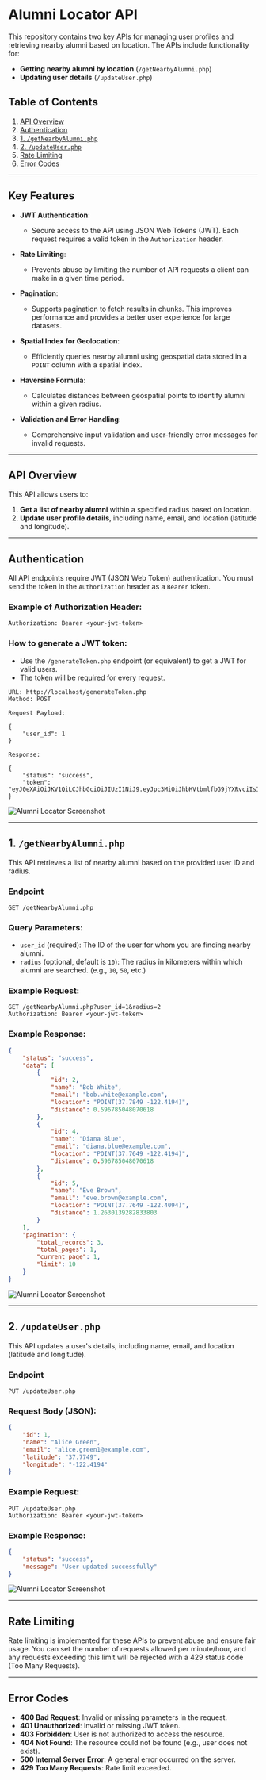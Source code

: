 
# Alumni Locator API

This repository contains two key APIs for managing user profiles and retrieving nearby alumni based on location. The APIs include functionality for:

- **Getting nearby alumni by location** (`/getNearbyAlumni.php`)
- **Updating user details** (`/updateUser.php`)

## Table of Contents

1. [API Overview](#api-overview)
2. [Authentication](#authentication)
3. [1. `/getNearbyAlumni.php`](#1-getnearbyalumniphp)
4. [2. `/updateUser.php`](#2-updateuserphp)
5. [Rate Limiting](#rate-limiting)
6. [Error Codes](#error-codes)

---

## Key Features

- **JWT Authentication**:
  - Secure access to the API using JSON Web Tokens (JWT). Each request requires a valid token in the `Authorization` header.
  
- **Rate Limiting**:
  - Prevents abuse by limiting the number of API requests a client can make in a given time period.
  
- **Pagination**:
  - Supports pagination to fetch results in chunks. This improves performance and provides a better user experience for large datasets.

- **Spatial Index for Geolocation**:
  - Efficiently queries nearby alumni using geospatial data stored in a `POINT` column with a spatial index.
  
- **Haversine Formula**:
  - Calculates distances between geospatial points to identify alumni within a given radius.
  
- **Validation and Error Handling**:
  - Comprehensive input validation and user-friendly error messages for invalid requests.

---

## API Overview

This API allows users to:
1. **Get a list of nearby alumni** within a specified radius based on location.
2. **Update user profile details**, including name, email, and location (latitude and longitude).

---

## Authentication

All API endpoints require JWT (JSON Web Token) authentication. You must send the token in the `Authorization` header as a `Bearer` token.

### Example of Authorization Header:
```
Authorization: Bearer <your-jwt-token>
```

### How to generate a JWT token:
- Use the `/generateToken.php` endpoint (or equivalent) to get a JWT for valid users.
- The token will be required for every request.

```
URL: http://localhost/generateToken.php
Method: POST

Request Payload:

{
    "user_id": 1
}

Response:

{
    "status": "success",
    "token": "eyJ0eXAiOiJKV1QiLCJhbGciOiJIUzI1NiJ9.eyJpc3MiOiJhbHVtbmlfbG9jYXRvciIsImlhdCI6MTczNDMzNzY4NSwiZXhwIjoxNzM0MzQxMjg1LCJ1c2VyX2lkIjoxfQ.gw5TIgeQZ7T_PV4Mld31c9YB9a8AFJKSH7jfSJQ6wDw"
}
```

![Alumni Locator Screenshot](images/generateToken.png)

---

## 1. `/getNearbyAlumni.php`

This API retrieves a list of nearby alumni based on the provided user ID and radius.

### Endpoint
```
GET /getNearbyAlumni.php
```

### Query Parameters:
- `user_id` (required): The ID of the user for whom you are finding nearby alumni.
- `radius` (optional, default is `10`): The radius in kilometers within which alumni are searched. (e.g., `10`, `50`, etc.)

### Example Request:
```
GET /getNearbyAlumni.php?user_id=1&radius=2
Authorization: Bearer <your-jwt-token>
```

### Example Response:
```json
{
    "status": "success",
    "data": [
        {
            "id": 2,
            "name": "Bob White",
            "email": "bob.white@example.com",
            "location": "POINT(37.7849 -122.4194)",
            "distance": 0.596785048070618
        },
        {
            "id": 4,
            "name": "Diana Blue",
            "email": "diana.blue@example.com",
            "location": "POINT(37.7649 -122.4194)",
            "distance": 0.596785048070618
        },
        {
            "id": 5,
            "name": "Eve Brown",
            "email": "eve.brown@example.com",
            "location": "POINT(37.7649 -122.4094)",
            "distance": 1.2630139282833803
        }
    ],
    "pagination": {
        "total_records": 3,
        "total_pages": 1,
        "current_page": 1,
        "limit": 10
    }
}
```

![Alumni Locator Screenshot](images/getNearbyAlumni.png)

---

## 2. `/updateUser.php`

This API updates a user's details, including name, email, and location (latitude and longitude).

### Endpoint
```
PUT /updateUser.php
```

### Request Body (JSON):
```json
{
    "id": 1,
    "name": "Alice Green",
    "email": "alice.green1@example.com",
    "latitude": "37.7749",
    "longitude": "-122.4194"
}
```

### Example Request:
```
PUT /updateUser.php
Authorization: Bearer <your-jwt-token>
```

### Example Response:
```json
{
    "status": "success",
    "message": "User updated successfully"
}
```

![Alumni Locator Screenshot](images/updateUser.png)

---

## Rate Limiting

Rate limiting is implemented for these APIs to prevent abuse and ensure fair usage. You can set the number of requests allowed per minute/hour, and any requests exceeding this limit will be rejected with a 429 status code (Too Many Requests).

---

## Error Codes

- **400 Bad Request**: Invalid or missing parameters in the request.
- **401 Unauthorized**: Invalid or missing JWT token.
- **403 Forbidden**: User is not authorized to access the resource.
- **404 Not Found**: The resource could not be found (e.g., user does not exist).
- **500 Internal Server Error**: A general error occurred on the server.
- **429 Too Many Requests**: Rate limit exceeded.
